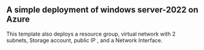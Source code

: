 ##   A simple deployment of windows server-2022 on Azure

This template also deploys a
resource group,
virtual network with 2 subnets,
Storage account,
public IP ,
and a Network Interface.
